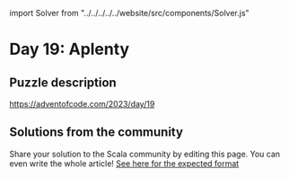 import Solver from "../../../../../website/src/components/Solver.js"

# Day 19: Aplenty

## Puzzle description

https://adventofcode.com/2023/day/19

## Solutions from the community

Share your solution to the Scala community by editing this page.
You can even write the whole article! [See here for the expected format](https://github.com/scalacenter/scala-advent-of-code/discussions/424)
